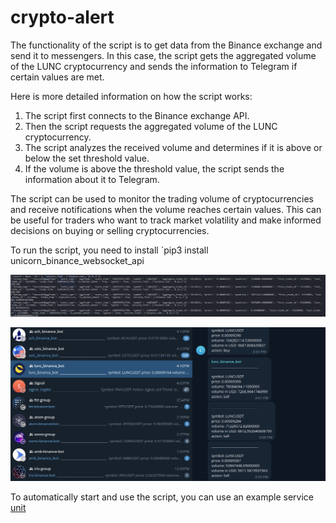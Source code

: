 # crypto-alert
The functionality of the script is to get data from the Binance exchange and send it to messengers. In this case, the script gets the aggregated volume of the LUNC cryptocurrency and sends the information to Telegram if certain values are met.

Here is more detailed information on how the script works:
1. The script first connects to the Binance exchange API.
2. Then the script requests the aggregated volume of the LUNC cryptocurrency.
3. The script analyzes the received volume and determines if it is above or below the set threshold value.
4. If the volume is above the threshold value, the script sends the information about it to Telegram.

The script can be used to monitor the trading volume of cryptocurrencies and receive notifications when the volume reaches certain values. This can be useful for traders who want to track market volatility and make informed decisions on buying or selling cryptocurrencies.

To run the script, you need to install `pip3 install unicorn_binance_websocket_api

![1.png](screen%2F1.png)

![2.png](screen%2F2.png)

To automatically start and use the script, you can use an example service [unit](https://github.com/mykola-riabov/crypto-alert/tree/main/unit)
